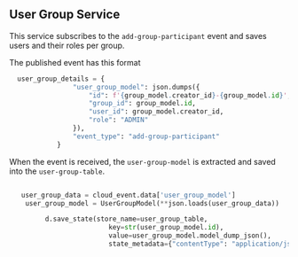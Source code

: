 ## User Group Service

This service subscribes to the `add-group-participant` event and saves users and
their roles per group.

The published event has this format

```py
  user_group_details = {
                "user_group_model": json.dumps({
                    "id": f'{group_model.creator_id}-{group_model.id}',
                    "group_id": group_model.id,
                    "user_id": group_model.creator_id,
                    "role": "ADMIN"
                }),
                "event_type": "add-group-participant"
            }
```

When the event is received, the `user-group-model` is extracted and saved into
the `user-group-table`.

```py

   user_group_data = cloud_event.data['user_group_model']
    user_group_model = UserGroupModel(**json.loads(user_group_data))

         d.save_state(store_name=user_group_table,
                         key=str(user_group_model.id),
                         value=user_group_model.model_dump_json(),
                         state_metadata={"contentType": "application/json"})
```
